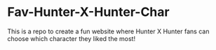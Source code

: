 # Fav-Hunter-X-Hunter-Char
This is a repo to create a fun website where Hunter X Hunter fans can choose which character they liked the most!
